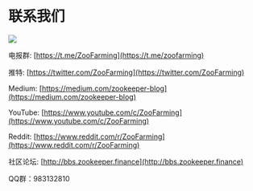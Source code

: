 # 联系我们

![](/contactus.png)

电报群: [https://t.me/ZooFarming](https://t.me/zoofarming)

推特: [https://twitter.com/ZooFarming](https://twitter.com/ZooFarming) 

Medium: [https://medium.com/zookeeper-blog](https://medium.com/zookeeper-blog) 

YouTube: [https://www.youtube.com/c/ZooFarming](https://www.youtube.com/c/ZooFarming)

Reddit: [https://www.reddit.com/r/ZooFarming](https://www.reddit.com/r/ZooFarming) 

社区论坛: [http://bbs.zookeeper.finance](http://bbs.zookeeper.finance)

QQ群：983132810
